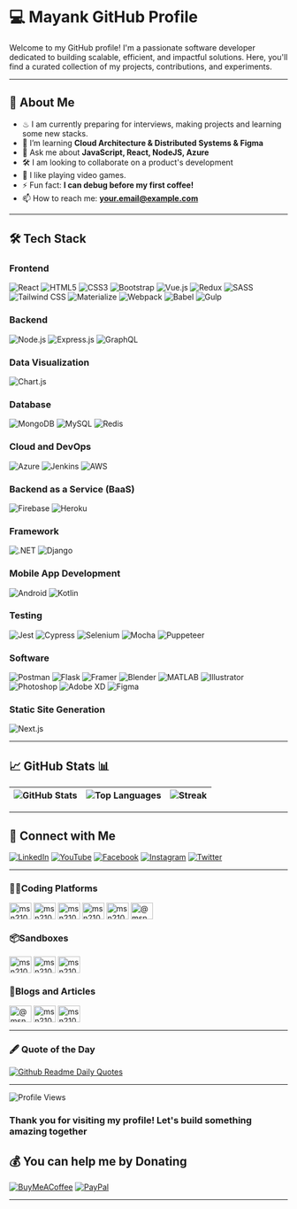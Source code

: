 # 💻 Mayank GitHub Profile

Welcome to my GitHub profile! I'm a passionate software developer dedicated to building scalable, efficient, and impactful solutions. Here, you'll find a curated collection of my projects, contributions, and experiments. 

---

## 🚀 About Me

- ♨ I am currently preparing for interviews, making projects and learning some new stacks.
- 🌱 I’m learning **Cloud Architecture & Distributed Systems & Figma**
- 💬 Ask me about **JavaScript, React, NodeJS, Azure**
- 🛠 I am looking to collaborate on a product's development
- 🍕 I like playing video games.
- ⚡ Fun fact: **I can debug before my first coffee!**
- 📫 How to reach me: **[your.email@example.com](mailto:msn2106@gmail.com)**

---

## 🛠️ Tech Stack

### Frontend
![React](https://img.shields.io/badge/React-61DAFB?style=for-the-badge&logo=react&logoColor=black)
![HTML5](https://img.shields.io/badge/HTML5-E34F26?style=for-the-badge&logo=html5&logoColor=white)
![CSS3](https://img.shields.io/badge/CSS3-1572B6?style=for-the-badge&logo=css3&logoColor=white)
![Bootstrap](https://img.shields.io/badge/Bootstrap-7952B3?style=for-the-badge&logo=bootstrap&logoColor=white)
![Vue.js](https://img.shields.io/badge/Vue.js-4FC08D?style=for-the-badge&logo=vue.js&logoColor=white)
![Redux](https://img.shields.io/badge/Redux-764ABC?style=for-the-badge&logo=redux&logoColor=white)
![SASS](https://img.shields.io/badge/SASS-CC6699?style=for-the-badge&logo=sass&logoColor=white)
![Tailwind CSS](https://img.shields.io/badge/Tailwind_CSS-06B6D4?style=for-the-badge&logo=tailwind-css&logoColor=white)
![Materialize](https://img.shields.io/badge/Materialize-EE6E73?style=for-the-badge&logo=material-design&logoColor=white)
![Webpack](https://img.shields.io/badge/Webpack-8DD6F9?style=for-the-badge&logo=webpack&logoColor=black)
![Babel](https://img.shields.io/badge/Babel-F9DC3E?style=for-the-badge&logo=babel&logoColor=black)
![Gulp](https://img.shields.io/badge/Gulp-CF4647?style=for-the-badge&logo=gulp&logoColor=white)

### Backend
![Node.js](https://img.shields.io/badge/Node.js-339933?style=for-the-badge&logo=node.js&logoColor=white)
![Express.js](https://img.shields.io/badge/Express.js-000000?style=for-the-badge&logo=express&logoColor=white)
![GraphQL](https://img.shields.io/badge/GraphQL-E10098?style=for-the-badge&logo=graphql&logoColor=white)

### Data Visualization
![Chart.js](https://img.shields.io/badge/Chart.js-FF6384?style=for-the-badge&logo=chartdotjs&logoColor=white)

### Database
![MongoDB](https://img.shields.io/badge/MongoDB-47A248?style=for-the-badge&logo=mongodb&logoColor=white)
![MySQL](https://img.shields.io/badge/MySQL-4479A1?style=for-the-badge&logo=mysql&logoColor=white)
![Redis](https://img.shields.io/badge/Redis-DC382D?style=for-the-badge&logo=redis&logoColor=white)

### Cloud and DevOps
![Azure](https://img.shields.io/badge/Microsoft%20Azure-0078D4?style=for-the-badge&logo=microsoft-azure&logoColor=white)
![Jenkins](https://img.shields.io/badge/Jenkins-D24939?style=for-the-badge&logo=jenkins&logoColor=white)
![AWS](https://img.shields.io/badge/Amazon%20AWS-232F3E?style=for-the-badge&logo=amazon-aws&logoColor=white)

### Backend as a Service (BaaS)
![Firebase](https://img.shields.io/badge/Firebase-FFCA28?style=for-the-badge&logo=firebase&logoColor=black)
![Heroku](https://img.shields.io/badge/Heroku-430098?style=for-the-badge&logo=heroku&logoColor=white)

### Framework
![.NET](https://img.shields.io/badge/.NET-512BD4?style=for-the-badge&logo=dotnet&logoColor=white)
![Django](https://img.shields.io/badge/Django-092E20?style=for-the-badge&logo=django&logoColor=white)

### Mobile App Development
![Android](https://img.shields.io/badge/Android-3DDC84?style=for-the-badge&logo=android&logoColor=white)
![Kotlin](https://img.shields.io/badge/Kotlin-0095D5?style=for-the-badge&logo=kotlin&logoColor=white)

### Testing
![Jest](https://img.shields.io/badge/Jest-C21325?style=for-the-badge&logo=jest&logoColor=white)
![Cypress](https://img.shields.io/badge/Cypress-17202C?style=for-the-badge&logo=cypress&logoColor=white)
![Selenium](https://img.shields.io/badge/Selenium-43B02A?style=for-the-badge&logo=selenium&logoColor=white)
![Mocha](https://img.shields.io/badge/Mocha-8D6748?style=for-the-badge&logo=mocha&logoColor=white)
![Puppeteer](https://img.shields.io/badge/Puppeteer-40B5A4?style=for-the-badge&logo=puppeteer&logoColor=white)

### Software
![Postman](https://img.shields.io/badge/Postman-FF6C37?style=for-the-badge&logo=postman&logoColor=white)
![Flask](https://img.shields.io/badge/Flask-000000?style=for-the-badge&logo=flask&logoColor=white)
![Framer](https://img.shields.io/badge/Framer-0055FF?style=for-the-badge&logo=framer&logoColor=white)
![Blender](https://img.shields.io/badge/Blender-F5792A?style=for-the-badge&logo=blender&logoColor=white)
![MATLAB](https://img.shields.io/badge/MATLAB-0076A8?style=for-the-badge&logo=mathworks&logoColor=white)
![Illustrator](https://img.shields.io/badge/Adobe%20Illustrator-FF9A00?style=for-the-badge&logo=adobe-illustrator&logoColor=white)
![Photoshop](https://img.shields.io/badge/Adobe%20Photoshop-31A8FF?style=for-the-badge&logo=adobe-photoshop&logoColor=white)
![Adobe XD](https://img.shields.io/badge/Adobe%20XD-FF61F6?style=for-the-badge&logo=adobe-xd&logoColor=white)
![Figma](https://img.shields.io/badge/Figma-F24E1E?style=for-the-badge&logo=figma&logoColor=white)

### Static Site Generation
![Next.js](https://img.shields.io/badge/Next.js-000000?style=for-the-badge&logo=nextdotjs&logoColor=white)

---

## 📈 GitHub Stats 📊

| ![GitHub Stats](https://github-readme-stats.vercel.app/api?username=msn2106&show_icons=true&locale=en) | ![Top Languages](https://github-readme-stats.vercel.app/api/top-langs?username=msn2106&show_icons=true&locale=en&layout=compact) | ![Streak](https://github-readme-streak-stats.herokuapp.com/?user=msn2106&) |
|-------------------------------------------------------------------------------------------------------|-----------------------------------------------------------------------------------------------------------|-----------------------------------------------------------------------------------|

---

## 🤝 Connect with Me

[![LinkedIn](https://img.shields.io/badge/LinkedIn-0A66C2?style=for-the-badge&logo=linkedin&logoColor=white)](https://linkedin.com/in/msn2106)
[![YouTube](https://img.shields.io/badge/YouTube-FF0000?style=for-the-badge&logo=youtube&logoColor=white)](https://www.youtube.com/c/mayank-singh-2106)
[![Facebook](https://img.shields.io/badge/Facebook-1877F2?style=for-the-badge&logo=facebook&logoColor=white)](https://fb.com/msn2106)
[![Instagram](https://img.shields.io/badge/Instagram-E4405F?style=for-the-badge&logo=instagram&logoColor=white)](https://instagram.com/msn2106)
[![Twitter](https://img.shields.io/badge/Twitter-1DA1F2?style=for-the-badge&logo=twitter&logoColor=white)](https://twitter.com/mayank_nikumbh)

---

### 👨‍💻Coding Platforms
<a href="https://www.leetcode.com/msn2106" target="blank"><img align="center" src="https://raw.githubusercontent.com/rahuldkjain/github-profile-readme-generator/master/src/images/icons/Social/leet-code.svg" alt="msn2106" height="30" width="40" /></a>
<a href="https://auth.geeksforgeeks.org/user/msn2106" target="blank"><img align="center" src="https://raw.githubusercontent.com/rahuldkjain/github-profile-readme-generator/master/src/images/icons/Social/geeks-for-geeks.svg" alt="msn2106" height="30" width="40" /></a>
<a href="https://www.codechef.com/users/msn2106" target="blank"><img align="center" src="https://cdn.jsdelivr.net/npm/simple-icons@3.1.0/icons/codechef.svg" alt="msn2106" height="30" width="40" /></a>
<a href="https://codeforces.com/profile/msn2106" target="blank"><img align="center" src="https://raw.githubusercontent.com/rahuldkjain/github-profile-readme-generator/master/src/images/icons/Social/codeforces.svg" alt="msn2106" height="30" width="40" /></a>
<a href="https://www.hackerrank.com/msn2106" target="blank"><img align="center" src="https://raw.githubusercontent.com/rahuldkjain/github-profile-readme-generator/master/src/images/icons/Social/hackerrank.svg" alt="msn2106" height="30" width="40" /></a>
<a href="https://www.hackerearth.com/@msn2106" target="blank"><img align="center" src="https://raw.githubusercontent.com/rahuldkjain/github-profile-readme-generator/master/src/images/icons/Social/hackerearth.svg" alt="@msn2106" height="30" width="40" /></a>

### 📦Sandboxes
<a href="https://codesandbox.com/msn2106" target="blank"><img align="center" src="https://raw.githubusercontent.com/rahuldkjain/github-profile-readme-generator/master/src/images/icons/Social/codesandbox.svg" alt="msn2106" height="30" width="40" /></a>
<a href="https://codepen.io/msn2106" target="blank"><img align="center" src="https://raw.githubusercontent.com/rahuldkjain/github-profile-readme-generator/master/src/images/icons/Social/codepen.svg" alt="msn2106" height="30" width="40" /></a>
<a href="https://kaggle.com/msn2106" target="blank"><img align="center" src="https://raw.githubusercontent.com/rahuldkjain/github-profile-readme-generator/master/src/images/icons/Social/kaggle.svg" alt="msn2106" height="30" width="40" /></a>

### 📃Blogs and Articles
<a href="https://medium.com/@msn2106" target="blank"><img align="center" src="https://raw.githubusercontent.com/rahuldkjain/github-profile-readme-generator/master/src/images/icons/Social/medium.svg" alt="@msn2106" height="30" width="40" /></a>
<a href="https://dev.to/msn2106" target="blank"><img align="center" src="https://raw.githubusercontent.com/rahuldkjain/github-profile-readme-generator/master/src/images/icons/Social/devto.svg" alt="msn2106" height="30" width="40" /></a>
<a href="https://stackoverflow.com/users/13405624/mayank-singh" target="blank"><img align="center" src="https://raw.githubusercontent.com/rahuldkjain/github-profile-readme-generator/master/src/images/icons/Social/stack-overflow.svg" alt="msn2106" height="30" width="40" /></a>

---

### 🖋️ Quote of the Day

[![Github Readme Daily Quotes](https://readme-daily-quotes.vercel.app/api)](https://github.com/cheehwatang/github-readme-daily-quotes)

---

![Profile Views](https://komarev.com/ghpvc/?username=your-github-username&style=for-the-badge)

### Thank you for visiting my profile! Let's build something amazing together

## 💰 You can help me by Donating

[![BuyMeACoffee](https://img.shields.io/badge/Buy%20Me%20a%20Coffee-ffdd00?style=for-the-badge&logo=buy-me-a-coffee&logoColor=black)](https://buymeacoffee.com/msn2106) 
[![PayPal](https://img.shields.io/badge/PayPal-00457C?style=for-the-badge&logo=paypal&logoColor=white)](https://paypal.me/mayank2106) 

---

<!-- 
---

## 🏆 Achievements & Certifications

- 🎓 **Certification Name** — [Issuing Authority](#)
- 🏅 **Achievement Name**

---

## 🧩 Interests

- 🌍 Open-source contributions
- 📚 Technical blogging
- 🧑‍🏫 Mentorship and knowledge-sharing -->

<!-- ---

## 🛠️ Tools I Use

- **Code Editors:** VSCode, IntelliJ IDEA
- **Version Control:** Git, GitHub
- **CI/CD:** GitHub Actions, Azure Pipelines -->

<!-- ---

## 📖 Recent Blog Posts

- [Post Title 1](#)
- [Post Title 2](#)
- [Post Title 3](#) -->

<!-- ---

## 🌟 Featured Projects

### [Project 1: Awesome Project Name](https://github.com/username/project1)
**Description:** A brief overview of the project, its purpose, and any notable features.

### [Project 2: Another Cool Project](https://github.com/username/project2)
**Description:** Highlight the technologies used and what makes this project stand out. -->
